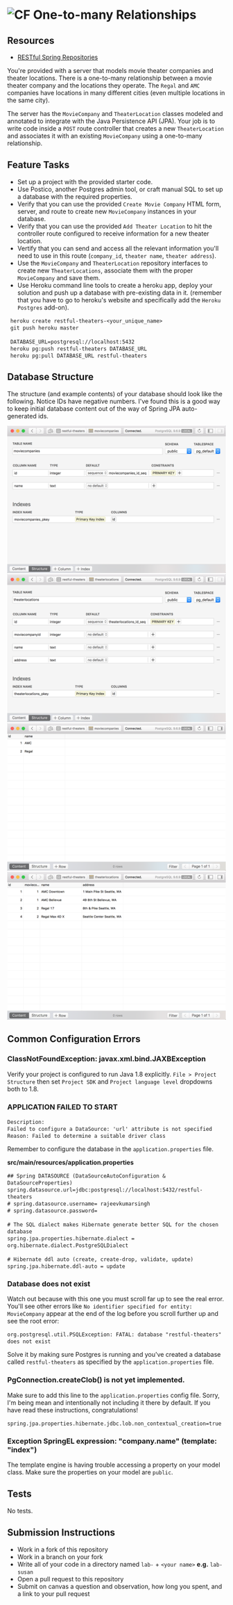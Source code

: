 # ![CF](http://i.imgur.com/7v5ASc8.png) One-to-many Relationships 

## Resources
* [RESTful Spring Repositories](https://www.callicoder.com/spring-boot-jpa-hibernate-postgresql-restful-crud-api-example/)

You're provided with a server that models movie theater companies and theater
locations. There is a one-to-many relationship between a movie theater company
and the locations they operate. The `Regal` and `AMC` companies have locations
in many different cities (even multiple locations in the same city).

The server has the `MovieCompany` and `TheaterLocation` classes modeled and
annotated to integrate with the Java Persistence API (JPA). Your job is to
write code inside a `POST` route controller that creates a new
`TheaterLocation` and associates it with an existing `MovieCompany` using
a one-to-many relationship.

## Feature Tasks
* Set up a project with the provided starter code.
* Use Postico, another Postgres admin tool, or craft manual SQL to set up
  a database with the required properties.
* Verify that you can use the provided `Create Movie Company` HTML form,
  server, and route to create new `MovieCompany` instances in your database.
* Verify that you can use the provided `Add Theater Location` to hit the
  controller route configured to receive information for a new theater
  location.
* Vertify that you can send and access all the relevant information you'll need
  to use in this route (`company_id`, `theater name`, `theater address`).
* Use the `MovieCompany` and `TheaterLocation` repository interfaces to create
  new `TheaterLocations`, associate them with the proper `MovieCompany` and
  save them.
* Use Heroku command line tools to create a heroku app, deploy your solution
  and push up a database with pre-existing data in it. (remember that you have
  to go to heroku's website and specifically add the `Heroku Postgres` add-on).
  
```
 heroku create restful-theaters-<your_unique_name>
 git push heroku master

 DATABASE_URL=postgresql://localhost:5432
 heroku pg:push restful-theaters DATABASE_URL
 heroku pg:pull DATABASE_URL restful-theaters
```

## Database Structure
The structure (and example contents) of your database should look like the
following. Notice IDs have negative numbers. I've found this is a good way to
keep initial database content out of the way of Spring JPA auto-generated ids.

![database structure](./images/01-moviecompanies-structure.png)
![database structure](./images/02-theaterlocations-structure.png)
![database structure](./images/03-moviecompanies-contents.png)
![database structure](./images/04-theaterlocations-contents.png)

## Common Configuration Errors

### ClassNotFoundException: javax.xml.bind.JAXBException
Verify your project is configured to run Java 1.8 explicitly. `File > Project
Structure` then set `Project SDK` and `Project language level` dropdowns both
to 1.8.


### APPLICATION FAILED TO START
```
Description:
Failed to configure a DataSource: 'url' attribute is not specified
Reason: Failed to determine a suitable driver class
```

Remember to configure the database in the `application.properties` file.

**src/main/resources/application.properties**
```
## Spring DATASOURCE (DataSourceAutoConfiguration & DataSourceProperties)
spring.datasource.url=jdbc:postgresql://localhost:5432/restful-theaters
# spring.datasource.username= rajeevkumarsingh
# spring.datasource.password=

# The SQL dialect makes Hibernate generate better SQL for the chosen database
spring.jpa.properties.hibernate.dialect = org.hibernate.dialect.PostgreSQLDialect

# Hibernate ddl auto (create, create-drop, validate, update)
spring.jpa.hibernate.ddl-auto = update
```

### Database does not exist
Watch out because with this one you must scroll far up to see the real error.
You'll see other errors like `No identifier specified for entity: MovieCompany`
appear at the end of the log before you scroll further up and see the root
error:

```
org.postgresql.util.PSQLException: FATAL: database "restful-theaters" does not exist
```

Solve it by making sure Postgres is running and you've created a database
called `restful-theaters` as specified by the `application.properties` file.

### PgConnection.createClob() is not yet implemented.

Make sure to add this line to the `application.properties` config file. Sorry,
I'm being mean and intentionally not including it there by default. If you have
read these instructions, congratulations!

```
spring.jpa.properties.hibernate.jdbc.lob.non_contextual_creation=true
```

### Exception SpringEL expression: "company.name" (template: "index")
The template engine is having trouble accessing a property on your model class.
Make sure the properties on your model are `public`.

## Tests
No tests.

## Submission Instructions
* Work in a fork of this repository
* Work in a branch on your fork
* Write all of your code in a directory named `lab-` + `<your name>` **e.g.** `lab-susan`
* Open a pull request to this repository
* Submit on canvas a question and observation, how long you spent, and a link to
  your pull request
